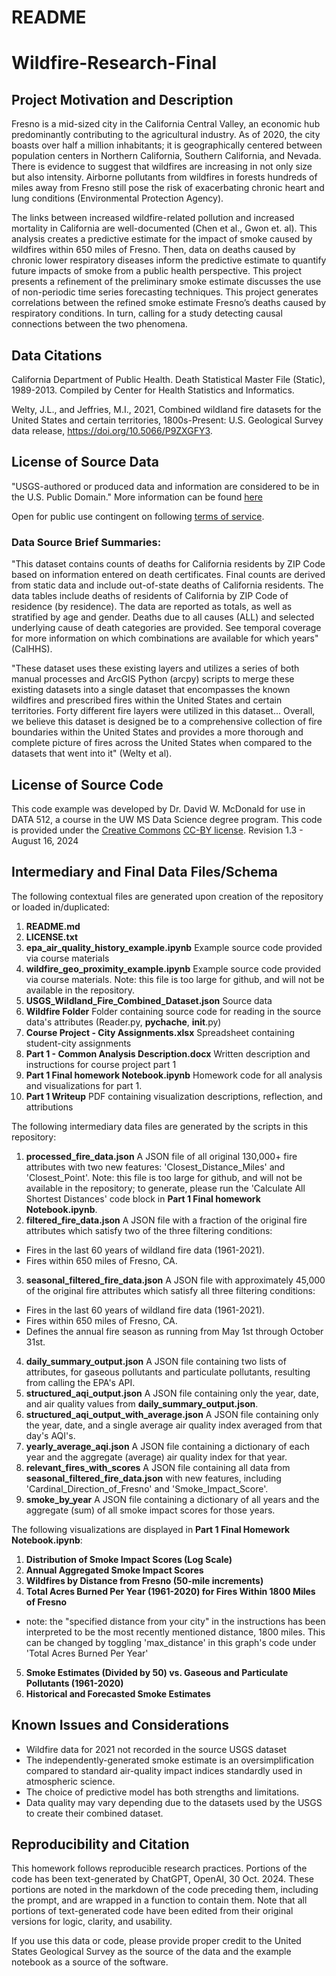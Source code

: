# README
# Wildfire-Research-Final

## Project Motivation and Description 

Fresno is a mid-sized city in the California Central Valley, an economic hub predominantly contributing to the agricultural industry. As of 2020, the city boasts over half a million inhabitants; it is geographically centered between population centers in Northern California, Southern California, and Nevada. There is evidence to suggest that wildfires are increasing in not only size but also intensity. Airborne pollutants from wildfires in forests hundreds of miles away from Fresno still pose the risk of exacerbating chronic heart and lung conditions (Environmental Protection Agency). 

The links between increased wildfire-related pollution and increased mortality in California are well-documented (Chen et al., Gwon et. al). This analysis creates a predictive estimate for the impact of smoke caused by wildfires within 650 miles of Fresno. Then, data on deaths caused by chronic lower respiratory diseases inform the predictive estimate to quantify future impacts of smoke from a public health perspective. This project presents a refinement of the preliminary smoke estimate discusses the use of non-periodic time series forecasting techniques. This project generates correlations between the refined smoke estimate Fresno’s deaths caused by respiratory conditions. In turn, calling for a study detecting causal connections between the two phenomena.


## Data Citations
California Department of Public Health. Death Statistical Master File (Static), 1989-2013. Compiled by Center for Health Statistics and Informatics.

Welty, J.L., and Jeffries, M.I., 2021, Combined wildland fire datasets for the United States and certain territories, 1800s-Present: U.S. Geological Survey data release, https://doi.org/10.5066/P9ZXGFY3.


## License of Source Data
"USGS-authored or produced data and information are considered to be in the U.S. Public Domain." More information can be found [here](https://www.usgs.gov/information-policies-and-instructions/copyrights-and-credits)

Open for public use contingent on following [terms of service](https://data.chhs.ca.gov/pages/terms).

### Data Source Brief Summaries:

"This dataset contains counts of deaths for California residents by ZIP Code based on information entered on death certificates. Final counts are derived from static data and include out-of-state deaths of California residents. The data tables include deaths of residents of California by ZIP Code of residence (by residence). The data are reported as totals, as well as stratified by age and gender. Deaths due to all causes (ALL) and selected underlying cause of death categories are provided. See temporal coverage for more information on which combinations are available for which years" (CalHHS).

"These dataset uses these existing layers and utilizes a series of both manual processes and ArcGIS Python (arcpy) scripts to merge these existing datasets into a single dataset that encompasses the known wildfires and prescribed fires within the United States and certain territories. Forty different fire layers were utilized in this dataset... Overall, we believe this dataset is designed be to a comprehensive collection of fire boundaries within the United States and provides a more thorough and complete picture of fires across the United States when compared to the datasets that went into it" (Welty et al).

## License of Source Code

This code example was developed by Dr. David W. McDonald for use in DATA 512, a course in the UW MS Data Science degree program. This code is provided under the [Creative Commons](https://creativecommons.org) [CC-BY license](https://creativecommons.org/licenses/by/4.0/). Revision 1.3 - August 16, 2024

## Intermediary and Final Data Files/Schema

The following contextual files are generated upon creation of the repository or loaded in/duplicated:

1.  **README.md**
2.  **LICENSE.txt**
3.  **epa_air_quality_history_example.ipynb** Example source code provided via course materials
4.  **wildfire_geo_proximity_example.ipynb** Example source code provided via course materials. Note: this file is too large for github, and will not be available in the repository.
5.  **USGS_Wildland_Fire_Combined_Dataset.json** Source data
6. **Wildfire Folder** Folder containing source code for reading in the source data's attributes (Reader.py, __pychache__, __init__.py)
7. **Course Project - City Assignments.xlsx** Spreadsheet containing student-city assignments
8. **Part 1 - Common Analysis Description.docx** Written description and instructions for course project part 1
9. **Part 1 Final homework Notebook.ipynb** Homework code for all analysis and visualizations for part 1.
10. **Part 1 Writeup** PDF containing visualization descriptions, reflection, and attributions

The following intermediary data files are generated by the scripts in this repository:

1.  **processed_fire_data.json** A JSON file of all original 130,000+ fire attributes with two new features: 'Closest_Distance_Miles' and 'Closest_Point'. Note: this file is too large for github, and will not be available in the repository; to generate, please run the 'Calculate All Shortest Distances' code block in **Part 1 Final homework Notebook.ipynb**.
2.  **filtered_fire_data.json** A JSON file with a fraction of the original fire attributes which satisfy two of the three filtering conditions:
- Fires in the last 60 years of wildland fire data (1961-2021).
- Fires within 650 miles of Fresno, CA.
3. **seasonal_filtered_fire_data.json** A JSON file with approximately 45,000 of the original fire attributes which satisfy all three filtering conditions:
- Fires in the last 60 years of wildland fire data (1961-2021).
- Fires within 650 miles of Fresno, CA.
- Defines the annual fire season as running from May 1st through October 31st.
4. **daily_summary_output.json** A JSON file containing two lists of attributes, for gaseous pollutants and particulate pollutants, resulting from calling the EPA's API.
5. **structured_aqi_output.json** A JSON file containing only the year, date, and air quality values from **daily_summary_output.json**.
6. **structured_aqi_output_with_average.json** A JSON file containing only the year, date, and a single average air quality index averaged from that day's AQI's.
7. **yearly_average_aqi.json** A JSON file containing a dictionary of each year and the aggregate (average) air quality index for that year.
8. **relevant_fires_with_scores** A JSON file containing all data from **seasonal_filtered_fire_data.json** with new features, including 'Cardinal_Direction_of_Fresno' and 'Smoke_Impact_Score'.
9. **smoke_by_year** A JSON file containing a dictionary of all years and the aggregate (sum) of all smoke impact scores for those years.
  
The following visualizations are displayed in **Part 1 Final Homework Notebook.ipynb**:

1. **Distribution of Smoke Impact Scores (Log Scale)**
2. **Annual Aggregated Smoke Impact Scores**
3. **Wildfires by Distance from Fresno (50-mile increments)**
4. **Total Acres Burned Per Year (1961-2020) for Fires Within 1800 Miles of Fresno**
- note: the "specified distance from your city" in the instructions has been interpreted to be the most recently mentioned distance, 1800 miles. This can be changed by toggling 'max_distance' in this graph's code under 'Total Acres Burned Per Year'
5. **Smoke Estimates (Divided by 50) vs. Gaseous and Particulate Pollutants (1961-2020)**
6. **Historical and Forecasted Smoke Estimates**

## Known Issues and Considerations

-   Wildfire data for 2021 not recorded in the source USGS dataset
-   The independently-generated smoke estimate is an oversimplification compared to standard air-quality impact indices standardly used in atmospheric science.
-   The choice of predictive model has both strengths and limitations.
-   Data quality may vary depending due to the datasets used by the USGS to create their combined dataset.

## Reproducibility and Citation

This homework follows reproducible research practices. Portions of the code has been text-generated by ChatGPT, OpenAI, 30 Oct. 2024. These portions are noted in the markdown of the code preceding them, including the prompt, and are wrapped in a function to contain them. Note that all portions of text-generated code have been edited from their original versions for logic, clarity, and usability.

If you use this data or code, please provide proper credit to the United States Geological Survey as the source of the data and the example notebook as a source of the software.

